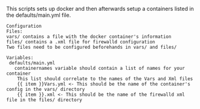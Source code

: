 This scripts sets up docker and then afterwards setup a containers listed in the defaults/main.yml file.
    
    Configuration
    Files:
    vars/ contains a file with the docker container's information
    files/ contains a .xml file for firewalld configuration
    Two files need to be configured beforehands in vars/ and files/
    
    Variables: 
     defaults/main.yml
       containernames variable should contain a list of names for your container
        This list should correlate to the names of the Vars and Xml files
        {{ item }}Vars.yml <- This should be the name of the container's config in the vars/ directory
        {{ item }}.xml <- This should be the name of the firewalld xml file in the files/ directory
